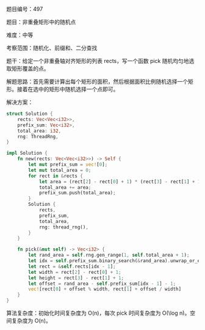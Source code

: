 题目编号：497

题目：非重叠矩形中的随机点

难度：中等

考察范围：随机化、前缀和、二分查找

题干：给定一个非重叠轴对齐矩形的列表 rects，写一个函数 pick 随机均匀地选取矩形覆盖的点。

解题思路：首先需要计算出每个矩形的面积，然后根据面积比例随机选择一个矩形。接着在选中的矩形中随机选择一个点即可。

解决方案：

```rust
struct Solution {
    rects: Vec<Vec<i32>>,
    prefix_sum: Vec<i32>,
    total_area: i32,
    rng: ThreadRng,
}

impl Solution {
    fn new(rects: Vec<Vec<i32>>) -> Self {
        let mut prefix_sum = vec![0];
        let mut total_area = 0;
        for rect in &rects {
            let area = (rect[2] - rect[0] + 1) * (rect[3] - rect[1] + 1);
            total_area += area;
            prefix_sum.push(total_area);
        }
        Solution {
            rects,
            prefix_sum,
            total_area,
            rng: thread_rng(),
        }
    }

    fn pick(&mut self) -> Vec<i32> {
        let rand_area = self.rng.gen_range(1, self.total_area + 1);
        let idx = self.prefix_sum.binary_search(&rand_area).unwrap_or_else(|x| x);
        let rect = &self.rects[idx - 1];
        let width = rect[2] - rect[0] + 1;
        let height = rect[3] - rect[1] + 1;
        let offset = rand_area - self.prefix_sum[idx - 1] - 1;
        vec![rect[0] + offset % width, rect[1] + offset / width]
    }
}
```

算法复杂度：初始化时间复杂度为 O(n)，每次 pick 时间复杂度为 O(\log n)。空间复杂度为 O(n)。